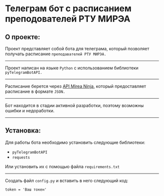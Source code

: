 # Телеграм бот с расписанием преподователей РТУ МИРЭА

## О проекте:
Проект представляет собой бота для телеграма, который позволяет получать расписание `преподавателей РТУ МИРЭА.`
***

Проект написан на языке `Python` с использованием библиотеки `pyTelegramBotAPI.`
***

Расписание берется через [API Mirea Ninja](https://github.com/mirea-ninja/rtu-mirea-schedule), который предоставляет расписание в формате `JSON.`
***
Бот находится в стадии активной разработки, поэтому возможны ошибки и недоработки.
***
## Установка:
Для работы бота необходимо установить следующие библиотеки:

 * `pyTelegramBotAPI`
 * `requests`

Или установить их с помощью файла `requirements.txt`
***
Создать файл  `config.py` и вставить в него следующий код:

    token = 'Ваш токен'


